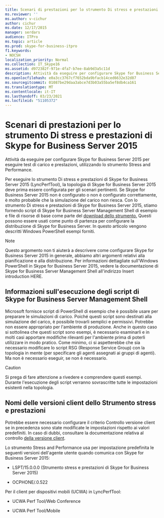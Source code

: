 ```yaml
---
title: Scenari di prestazioni per lo strumento Di stress e prestazioni di Skype for Business Server 2015
ms.reviewer: ''
ms.author: v-cichur
author: cichur
ms.date: 12/17/2015
manager: serdars
audience: ITPro
ms.topic: article
ms.prod: skype-for-business-itpro
f1.keywords:
- NOCSH
localization_priority: Normal
ms.collection: IT_Skype16
ms.assetid: d972382f-971e-4fa7-b7ee-8ab9d3a5c11d
description: Attività da eseguire per configurare Skype for Business Server 2015 per eseguire test di carico e prestazioni, utilizzando lo strumento Stress and Performance.
ms.openlocfilehash: e0a3cc3767cf7652bda9bfacb14ced6632e32d87
ms.sourcegitcommit: 01087be29daa3abce7d3b03a55ba5ef8db4ca161
ms.translationtype: MT
ms.contentlocale: it-IT
ms.lasthandoff: 03/23/2021
ms.locfileid: "51105372"
---
```

# <a name="performance-scenarios-for-the-skype-for-business-server-2015-stress-and-performance-tool"></a>Scenari di prestazioni per lo strumento Di stress e prestazioni di Skype for Business Server 2015
 
Attività da eseguire per configurare Skype for Business Server 2015 per eseguire test di carico e prestazioni, utilizzando lo strumento Stress and Performance.
  
Per eseguire lo strumento Di stress e prestazioni di Skype for Business Server 2015 (LyncPerfTool), la topologia di Skype for Business Server 2015 deve prima essere configurata per gli scenari pertinenti. Se Skype for Business Server 2015 non è configurato o non è configurato correttamente, è molto probabile che la simulazione del carico non riesca. Con lo strumento Di stress e prestazioni di Skype for Business Server 2015, stiamo fornendo script di Skype for Business Server Management Shell di esempio e file di risorse di base come parte del [download dello strumento.](https://www.microsoft.com/download/details.aspx?id=50367) Questi possono essere usati come punto di partenza per configurare la distribuzione di Skype for Business Server. In questo articolo vengono descritti Windows PowerShell esempi forniti.
  
> [!NOTE]
> Questo argomento non ti aiuterà a descrivere come configurare Skype for Business Server 2015 in generale, abbiamo altri argomenti relativi alla pianificazione e alla distribuzione. Per informazioni dettagliate sull'Windows PowerShell in Skype for Business Server 2015, vedere la documentazione di Skype for Business Server Management Shell all'indirizzo Insert introduction HERE. 
  
## <a name="about-running-skype-for-business-server-management-shell-scripts"></a>Informazioni sull'esecuzione degli script di Skype for Business Server Management Shell

Microsoft fornisce script di PowerShell di esempio che è possibile usare per preparare le simulazioni di carico. Poiché questi script sono destinati alla simulazione del carico, è possibile trovarli semplici e permissivi. Potrebbe non essere appropriato per l'ambiente di produzione. Anche in questo caso si sottolinea che questi script sono esempi, è necessario esaminarli e in molti casi apportare modifiche rilevanti per l'ambiente prima di poterli utilizzare in modo pratico. Come minimo, ci si aspetterebbe che sia necessario modificare lo script RSG (Response Service Group) con la topologia in mente (per specificare gli agenti assegnati ai gruppi di agenti). Ma non è necessario eseguir, se non è necessario.
  
> [!CAUTION]
> Si prega di fare attenzione a rivedere e comprendere questi esempi. Durante l'esecuzione degli script verranno sovrascritte tutte le impostazioni esistenti nella topologia. 
  
## <a name="stress-and-performance-tool-client-version-names"></a>Nomi delle versioni client dello Strumento stress e prestazioni

Potrebbe essere necessario configurare il criterio Controllo versione client se in precedenza sono state modificate le impostazioni rispetto ai valori predefiniti. In caso di dubbi, consultare la documentazione relativa al controllo [della versione client](/previous-versions/office/lync-server-2013/lync-server-2013-view-client-version-policy-rules).
  
Lo strumento Stress and Performance usa per impostazione predefinita le seguenti versioni dell'agente utente quando comunica con Skype for Business Server 2015:
  
- LSPT/15.0.0.0 (Strumento stress e prestazioni di Skype for Business Server 2015)
    
- OCPHONE/.0.522
    
Per il client per dispositivi mobili (UCWA) in LyncPerfTool:
  
- UCWA Perf Tool/Web Conference
    
- UCWA Perf Tool/Mobile
